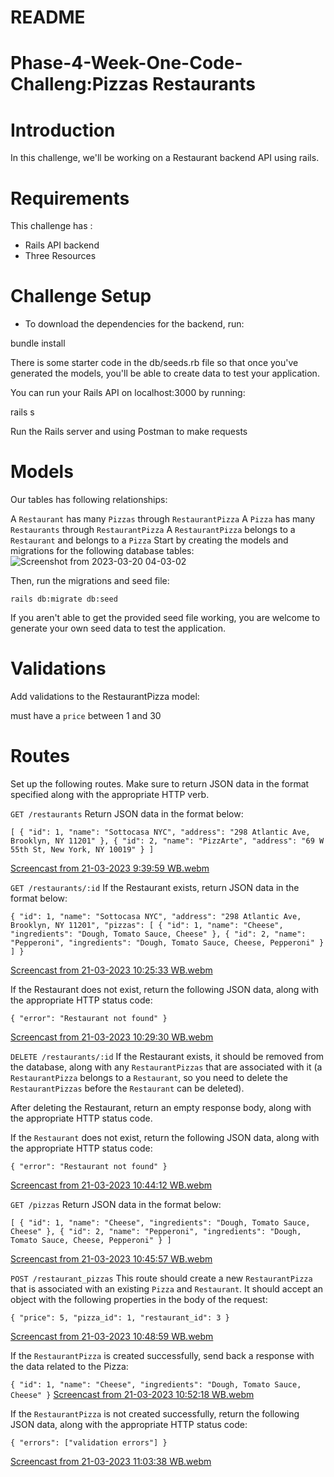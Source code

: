 # README

# Phase-4-Week-One-Code-Challeng:Pizzas Restaurants

# Introduction

In this challenge, we'll be working on a Restaurant backend API using rails.

# Requirements 

This challenge has :
  * Rails API backend
  * Three Resources

# Challenge Setup

* To download the dependencies for the backend, run:

bundle install

There is some starter code in the db/seeds.rb file so that once you've generated the models, you'll be able to create data to test your application.

You can run your Rails API on localhost:3000 by running:

rails s


Run the Rails server and using Postman to make requests

# Models
Our tables has following relationships:

A `Restaurant` has many `Pizzas` through `RestaurantPizza`
A `Pizza` has many `Restaurants` through `RestaurantPizza`
A `RestaurantPizza` belongs to a `Restaurant` and belongs to a `Pizza`
Start by creating the models and migrations for the following database tables:
![Screenshot from 2023-03-20 04-03-02](https://user-images.githubusercontent.com/117839936/226223100-4359f4ed-e536-449d-b943-1ca322761d11.png)



Then, run the migrations and seed file:

`rails db:migrate db:seed`

If you aren't able to get the provided seed file working, you are welcome to generate your own seed data to test the application.

# Validations
Add validations to the RestaurantPizza model:

must have a `price` between 1 and 30


# Routes
Set up the following routes. Make sure to return JSON data in the format specified along with the appropriate HTTP verb.

`GET /restaurants`
Return JSON data in the format below:

`[
  {
    "id": 1,
    "name": "Sottocasa NYC",
    "address": "298 Atlantic Ave, Brooklyn, NY 11201"
  },
  {
    "id": 2,
    "name": "PizzArte",
    "address": "69 W 55th St, New York, NY 10019"
  }
]`


[Screencast from 21-03-2023  9:39:59 WB.webm](https://user-images.githubusercontent.com/117839936/226717516-3982f6fd-5145-48e1-8c5a-93e285357011.webm)



`GET /restaurants/:id`
If the Restaurant exists, return JSON data in the format below:

`{
  "id": 1,
  "name": "Sottocasa NYC",
  "address": "298 Atlantic Ave, Brooklyn, NY 11201",
  "pizzas": [
    {
      "id": 1,
      "name": "Cheese",
      "ingredients": "Dough, Tomato Sauce, Cheese"
    },
    {
      "id": 2,
      "name": "Pepperoni",
      "ingredients": "Dough, Tomato Sauce, Cheese, Pepperoni"
    }
  ]
}`

[Screencast from 21-03-2023 10:25:33 WB.webm](https://user-images.githubusercontent.com/117839936/226720059-8eb81d6d-2da1-40f3-89ab-10d78648fc37.webm)


If the Restaurant does not exist, return the following JSON data, along with the appropriate HTTP status code:

`{
  "error": "Restaurant not found"
}`

[Screencast from 21-03-2023 10:29:30 WB.webm](https://user-images.githubusercontent.com/117839936/226721747-243e3c1f-19a1-479e-ae08-2ac10601f174.webm)


`DELETE /restaurants/:id`
If the Restaurant exists, it should be removed from the database, along with any `RestaurantPizzas` that are associated with it (a `RestaurantPizza` belongs to a `Restaurant`, so you need to delete the `RestaurantPizzas` before the `Restaurant` can be deleted).

After deleting the Restaurant, return an empty response body, along with the appropriate HTTP status code.

If the `Restaurant` does not exist, return the following JSON data, along with the appropriate HTTP status code:

`{
  "error": "Restaurant not found"
}`

[Screencast from 21-03-2023 10:44:12 WB.webm](https://user-images.githubusercontent.com/117839936/226723724-3c561017-5ae5-48c0-ae14-85890ed627ff.webm)



`GET /pizzas`
Return JSON data in the format below:

`[
  {
    "id": 1,
    "name": "Cheese",
    "ingredients": "Dough, Tomato Sauce, Cheese"
  },
  {
    "id": 2,
    "name": "Pepperoni",
    "ingredients": "Dough, Tomato Sauce, Cheese, Pepperoni"
  }
]`

[Screencast from 21-03-2023 10:45:57 WB.webm](https://user-images.githubusercontent.com/117839936/226724288-a4c7d4de-4c9f-423b-9b39-6420c967ce2b.webm)


`POST /restaurant_pizzas`
This route should create a new `RestaurantPizza` that is associated with an existing `Pizza` and `Restaurant`. It should accept an object with the following properties in the body of the request:

`{
  "price": 5,
  "pizza_id": 1,
  "restaurant_id": 3
}`

[Screencast from 21-03-2023 10:48:59 WB.webm](https://user-images.githubusercontent.com/117839936/226724881-b5e8405b-12f2-4af2-9e7c-afc727b010c9.webm)


If the `RestaurantPizza` is created successfully, send back a response with the data related to the Pizza:

`{
  "id": 1,
  "name": "Cheese",
  "ingredients": "Dough, Tomato Sauce, Cheese"
}`
[Screencast from 21-03-2023 10:52:18 WB.webm](https://user-images.githubusercontent.com/117839936/226726397-2183faa8-3145-465d-94dd-7eb4bd2705d5.webm)


If the `RestaurantPizza` is not created successfully, return the following JSON data, along with the appropriate HTTP status code:

`{
  "errors": ["validation errors"]
}`

[Screencast from 21-03-2023 11:03:38 WB.webm](https://user-images.githubusercontent.com/117839936/226728148-731013db-f028-421b-bdbb-d7130fa3afcd.webm)


